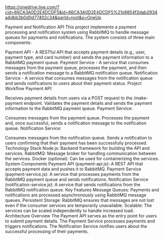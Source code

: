 https://onedrive.live.com/?cid=66CA3A0D2E4DCDF5&id=66CA3A0D2E4DCDF5%21s9854f2dab2934a4dbb3b0d0d77402c34&parId=root&o=OneUp



Payment and Notification API
This project implements a payment processing and notification system using RabbitMQ to handle message queues for payments and notifications. The system consists of three main components:

Payment API - A RESTful API that accepts payment details (e.g., user, payment type, and card number) and sends the payment information to a RabbitMQ payment queue.
Payment Service - A service that consumes messages from the payment queue, processes the payment, and then sends a notification message to a RabbitMQ notification queue.
Notification Service - A service that consumes messages from the notification queue and sends notifications to users about their payment status.
Project Workflow
Payment API:

Receives payment details from users via a POST request to the /make-payment endpoint.
Validates the payment details and sends the payment information to the RabbitMQ payment queue.
Payment Service:

Consumes messages from the payment queue.
Processes the payment and, once successful, sends a notification message to the notification queue.
Notification Service:

Consumes messages from the notification queue.
Sends a notification to users confirming that their payment has been successfully processed.
Technology Stack
Node.js: Backend framework for building the API and services.
RabbitMQ: Message broker for handling communication between the services.
Docker (optional): Can be used for containerizing the services.
System Components
Payment API (payment-api.js): A REST API that accepts payment data and pushes it to RabbitMQ.
Payment Service (payment-service.js): A service that processes payments from the RabbitMQ payment queue and sends notifications.
Notification Service (notification-service.js): A service that sends notifications from the RabbitMQ notification queue.
Key Features
Message Queues: Payments and notifications are processed asynchronously using RabbitMQ message queues.
Persistent Storage: RabbitMQ ensures that messages are not lost even if the consumer services are temporarily unavailable.
Scalable: The services can be scaled independently to handle increased load.
Architecture Overview
The Payment API serves as the entry point for users to submit payment details.
The Payment Service processes payments and triggers notifications.
The Notification Service notifies users about the successful processing of their payments.
